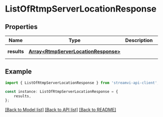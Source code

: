 # ListOfRtmpServerLocationResponse


## Properties

Name | Type | Description | Notes
------------ | ------------- | ------------- | -------------
**results** | [**Array&lt;RtmpServerLocationResponse&gt;**](RtmpServerLocationResponse.md) |  | [default to undefined]

## Example

```typescript
import { ListOfRtmpServerLocationResponse } from 'streamvi-api-client';

const instance: ListOfRtmpServerLocationResponse = {
    results,
};
```

[[Back to Model list]](../README.md#documentation-for-models) [[Back to API list]](../README.md#documentation-for-api-endpoints) [[Back to README]](../README.md)
